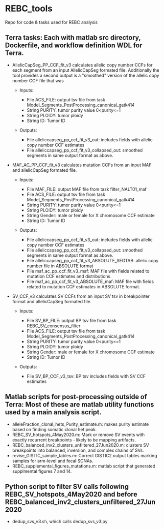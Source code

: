 # REBC_tools
Repo for code &amp; tasks used for REBC analysis


Terra tasks: Each with matlab src directory, Dockerfile, and workflow definition  WDL for Terra. 
---

* AllelicCapSeg_PP_CCF_fit_v3  calculates allelic copy number CCFs for each segment from an input AllelicCapSeg formated file. Additionally the tool provides a second output is a "smoothed" version of the allelic copy number CCF file that was  

  * Inputs: 
    * File ACS_FILE: output tsv file from task Model_Segments_PostProcessing_canonical_gatk414 
    * String PURITY: tumor purity value 0<purity<=1
    * String PLOIDY: tumor ploidy
    * String ID: Tumor ID
    
  * Outputs:     
    * File alleliccapseg_pp_ccf_fit_v3_out:  includes fields with allelic copy number CCF estimates 
    * File alleliccapseg_pp_ccf_fit_v3_collapsed_out: smoothed segments in same output format as above.  

* MAF_AC_PP_CCF_fit_v3  calculates mutation CCFs from an input MAF and allelicCapSeg formated file. 

  * Inputs: 
    * File MAF_FILE: output MAF file from task filter_NALT01_maf
    * File ACS_FILE: output tsv file from task Model_Segments_PostProcessing_canonical_gatk414 
    * String PURITY: tumor purity value 0<purity<=1
    * String PLOIDY: tumor ploidy
    * String Gender: male or female for X chromosome CCF estimate
    * String ID: Tumor ID
    
  * Outputs:     
    * File alleliccapseg_pp_ccf_fit_v3_out:  includes fields with allelic copy number CCF estimates 
    * File alleliccapseg_pp_ccf_fit_v3_collapsed_out: smoothed segments in same output format as above.  
    * File alleliccapseg_pp_ccf_fit_v3_ABSOLUTE_SEGTAB: allelic copy number file in ABSOLUTE format 
    * File maf_ac_pp_ccf_fit_v3_maf:  MAF file with fields related to mutation CCF estimates and distributions. 
    * File maf_ac_pp_ccf_fit_v3_ABSOLUTE_maf:  MAF file with fields related to mutation CCF estimates in ABSOLUTE format. 

* SV_CCF_v3  calculates SV CCFs from an input SV tsv in breakpointer format and allelicCapSeg formated file. 

  * Inputs: 
    * File SV_BP_FILE: output BP tsv file from task REBC_SV_consensus_filter
    * File ACS_FILE: output tsv file from task Model_Segments_PostProcessing_canonical_gatk414 
    * String PURITY: tumor purity value 0<purity<=1
    * String PLOIDY: tumor ploidy
    * String Gender: male or female for X chromosome CCF estimate
    * String ID: Tumor ID
    
  * Outputs:     
    * File SV_BP_CCF_v3_tsv:  BP tsv includes fields with SV CCF estimates 


Matlab scripts for post-processing outside of Terra: Most of these are matlab utility functions used by a main analysis script. 
---

* alleleFraction_clonal_hets_Purity_estimate.m: makes purity estimate based on finding somatic clonal het peak. 
* REBC_SV_hotspots_4May2020.m:  Mark or remove SV events with exactly recurrent breakpoints - likely to be mapping artifacts. 
* REBC_balanced_inv2_clusters_unfiltered_27Jun2020.m: clusters SV breakpoints into balanced, inversion, and complex chains of SVs. 
* revise_GISTIC_sample_tables.m: Correct GISTIC2 output tables marking samples for arm-level and focal SCNAs. 
* REBC_supplemental_figures_mutations.m: matlab script that generated supplmental figures 7 and 14. 
    
Python script to filter SV calls following REBC_SV_hotspots_4May2020 and before REBC_balanced_inv2_clusters_unfiltered_27Jun2020
---
*  dedup_svs_v3.sh, which calls dedup_svs_v3.py